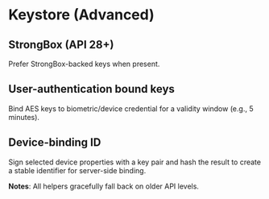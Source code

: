 # Keystore (Advanced)

## StrongBox (API 28+)
Prefer StrongBox-backed keys when present.

## User-authentication bound keys
Bind AES keys to biometric/device credential for a validity window (e.g., 5 minutes).

## Device-binding ID
Sign selected device properties with a key pair and hash the result to create a stable identifier for server-side binding.

**Notes**: All helpers gracefully fall back on older API levels.
